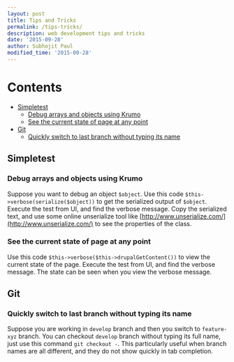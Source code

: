 ```yaml
---
layout: post
title: Tips and Tricks
permalink: /tips-tricks/
description: web development tips and tricks
date: '2015-09-28'
author: Subhojit Paul
modified_time: '2015-00-28'
---
```


# Contents
- [Simpletest](#simpletest)
  - [Debug arrays and objects using Krumo](#simpletest-debug)
  - [See the current state of page at any point](#simpletest-current-page-state)
- [Git](#git)
  - [Quickly switch to last branch without typing its name](#git-quick-switch-branch)

## <a name="simpletest"></a>Simpletest
### <a name="simpletest-debug"></a>Debug arrays and objects using Krumo
Suppose you want to debug an object `$object`. Use this code `$this->verbose(serialize($object))` to get the serialized output of `$object`. Execute the test from UI, and find the verbose message. Copy the serialized text, and use some online unserialize tool like [http://www.unserialize.com/](http://www.unserialize.com/) to see the properties of the class.

### <a name="simpletest-current-page-state"></a>See the current state of page at any point
Use this code `$this->verbose($this->drupalGetContent())` to view the current state of the page. Execute the test from UI, and find the verbose message. The state can be seen when you view the verbose message.


## <a name="git"></a>Git
### <a name="git-quick-switch-branch"></a>Quickly switch to last branch without typing its name
Suppose you are working in `develop` branch and then you switch to `feature-xyz` branch. You can checkout `develop` branch without typing its full name, just use this command `git checkout -`. This particularly useful when branch names are all different, and they do not show quickly in tab completion.
